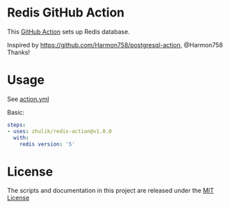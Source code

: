 # Redis GitHub Action

This [GitHub Action](https://github.com/features/actions) sets up Redis database.

Inspired by https://github.com/Harmon758/postgresql-action, @Harmon758 Thanks!

# Usage

See [action.yml](action.yml)

Basic:
```yaml
steps:
- uses: zhulik/redis-action@v1.0.0
  with:
    redis version: '5'
```

# License

The scripts and documentation in this project are released under the [MIT License](LICENSE)
